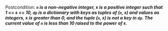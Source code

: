 Postcondition: ***`n` is a non-negative integer, `k` is a positive integer such that 1 <= `k` <= 10, `dp` is a dictionary with keys as tuples of (`n`, `k`) and values as integers, `k` is greater than 0, and the tuple (`n`, `k`) is not a key in `dp`. The current value of `n` is less than 10 raised to the power of `k`.***
